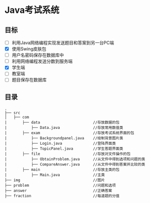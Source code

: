 # Java考试系统

## 目标

- [ ] 利用Java网络编程实现发送题目和答案到另一台PC端 
- [x] 使用Swing皮肤包
- [ ] 用户名密码保存在数据库中
- [ ] 利用网络编程发送分数到服务端
- [x] 学生端
- [ ] 教室端
- [ ] 题目保存在数据库

## 目录

```
.
├── src
│   ├── com
|		├── data						//存放数据的包
|			├── Data.java				//存放常用数值类
|		├── exam						//存放考试系统界面的包
|			├── Backgroundpanel.java	//绘制背景图片类
|			├── Login.java				//登陆界面类
|			├── TopicPanel.java			//学生答题界面类
|		├── file						//存放对文件操作的包
|			├── ObtainProblem.java		//从文件中得到选项和问题的类
|			├── CompareAnswer.java		//从文件中得到答案并比较的类
|		├── main						//存放主类的包
|			├── Main.java				//主类
├── img									//图片
├── problem								//问题和选项
├── answer								//正确答案
├── fraction							//每道题的分值
```

